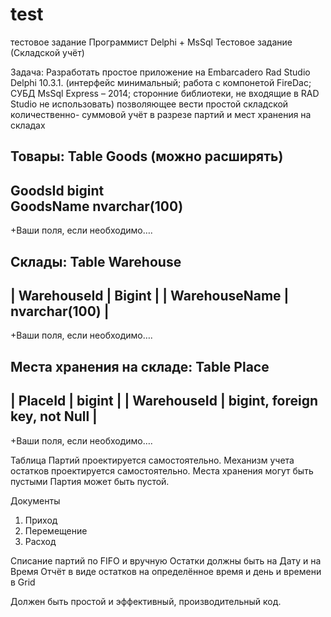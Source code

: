 # test
тестовое задание
Программист Delphi + MsSql
Тестовое задание (Складской учёт) 

Задача: 
Разработать простое приложение на Embarcadero Rad Studio Delphi 10.3.1. 
 (интерфейс минимальный; работа с компонетой FireDac;
 СУБД MsSql Express – 2014; сторонние библиотеки, не входящие в RAD Studio не использовать)
позволяющее вести простой складской количественно- суммовой учёт в разрезе партий и мест хранения на складах

Товары:
Table Goods (можно расширять)
---------------------------------
 GoodsId    	bigint          
 GoodsName  	nvarchar(100)   
---------------------------------
+Ваши поля, если необходимо….

Склады: 
Table Warehouse
---------------------------------
| WarehouseId   |	Bigint        |
| WarehouseName |	nvarchar(100) |
---------------------------------
+Ваши поля, если необходимо….

Места хранения на складе: 
Table Place
-----------------------------------------------
| PlaceId     |	bigint                        |
| WarehouseId |	bigint, foreign key, not Null |
-----------------------------------------------
+Ваши поля, если необходимо….

Таблица Партий проектируется самостоятельно.
Механизм учета остатков проектируется самостоятельно.
Места хранения могут быть пустыми 
Партия может быть пустой.

Документы
1) Приход 
2) Перемещение 
3) Расход

Списание партий по FIFO и вручную
Остатки должны быть на Дату и на Время
Отчёт в виде остатков на определённое время и день и времени в Grid

Должен быть простой и эффективный, производительный код.
